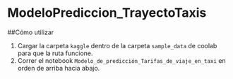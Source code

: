 # ModeloPrediccion_TrayectoTaxis

##Cómo utilizar

1. Cargar la carpeta `kaggle` dentro de la carpeta `sample_data` de coolab para que la ruta funcione.
2. Correr el notebook `Modelo_de_predicción_Tarifas_de_viaje_en_taxi` en orden de arriba hacia abajo. 
